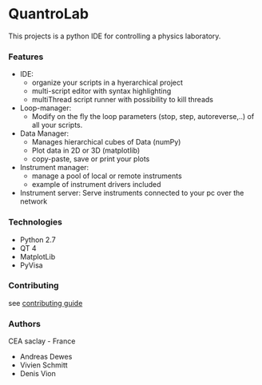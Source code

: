 # QuantroLab

This projects is a python IDE for controlling a physics laboratory.

### Features
  - IDE:
      - organize your scripts in a hyerarchical project
      - multi-script editor with syntax highlighting
      - multiThread script runner with possibility to kill threads
  - Loop-manager:
      - Modify on the fly the loop parameters (stop, step, autoreverse,..) of all your scripts.
  - Data Manager:
      - Manages hierarchical cubes of Data (numPy)
      - Plot data in 2D or 3D (matplotlib)
      - copy-paste, save or print your plots
  - Instrument manager:
      - manage a pool of local or remote instruments
      - example of instrument drivers included 
  - Instrument server:
	Serve instruments connected to your pc over the network  

### Technologies
  - Python 2.7
  - QT 4
  - MatplotLib
  - PyVisa

### Contributing

see [contributing guide](/CONTRIBUTING.md)


### Authors

CEA saclay - France

 - Andreas Dewes
 - Vivien Schmitt
 - Denis Vion

